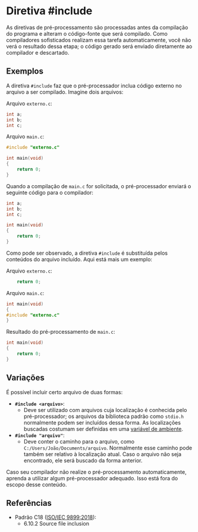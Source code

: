 # Diretiva #include

As diretivas de pré-processamento são processadas antes da compilação do
programa e alteram o código-fonte que será compilado. Como compiladores
sofisticados realizam essa tarefa automaticamente, você não verá o resultado
dessa etapa; o código gerado será enviado diretamente ao compilador e
descartado.

## Exemplos

A diretiva `#include` faz que o pré-processador inclua código externo no arquivo
a ser compilado. Imagine dois arquivos:

Arquivo `externo.c`:

```c
int a;
int b;
int c;
```

Arquivo `main.c`:

```c
#include "externo.c"

int main(void)
{
    return 0;
}
```

Quando a compilação de `main.c` for solicitada, o pré-processador enviará o
seguinte código para o compilador:

```c
int a;
int b;
int c;

int main(void)
{
    return 0;
}
```

Como pode ser observado, a diretiva `#include` é substituída pelos conteúdos do
arquivo incluído. Aqui está mais um exemplo:

Arquivo `externo.c`:

```c
    return 0;
```

Arquivo `main.c`:

```c
int main(void)
{
#include "externo.c"
}
```

Resultado do pré-processamento de `main.c`:

```c
int main(void)
{
    return 0;
}
```

## Variações

É possível incluir certo arquivo de duas formas:

- **`#include <arquivo>`**:
  - Deve ser utilizado com arquivos cuja localização é conhecida pelo
    pré-processador; os arquivos da biblioteca padrão como `stdio.h` normalmente
    podem ser incluídos dessa forma. As localizações buscadas costumam ser
    definidas em uma
    [variável de ambiente](https://pt.wikipedia.org/wiki/Vari%C3%A1vel_de_ambiente).
- **`#include "arquivo"`**:
  - Deve conter o caminho para o arquivo, como
    `C:/Users/João/Documents/arquivo`. Normalmente esse caminho pode também ser
    relativo à localização atual. Caso o arquivo não seja encontrado, ele será
    buscado da forma anterior.

Caso seu compilador não realize o pré-processamento automaticamente, aprenda a
utilizar algum pré-processador adequado. Isso está fora do escopo desse
conteúdo.

## Referências

- Padrão C18 ([ISO/IEC 9899:2018](https://www.iso.org/standard/74528.html)):
  - 6.10.2 Source file inclusion
